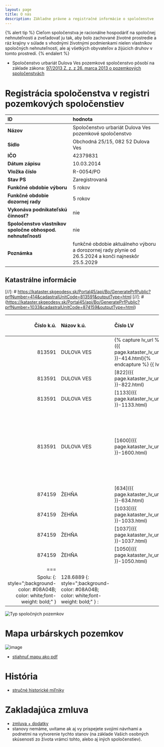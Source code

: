 ```yaml
---
layout: page
title: O nás
description: Základne právne a registračné informácie o spoločenstve
---
```




{% alert tip %}
Cieľom spoločenstva je racionálne hospodáriť na spoločnej nehnuteľnosti a zveľadovať ju tak, aby bolo zachované životné prostredie a ráz krajiny v súlade s vhodnými životnými podmienkami nielen vlastníkov spoločných nehnuteľností, ale aj všetkých obyvateľov a žijúcich druhov v tomto prostredí. 
{% endalert %}

- Spoločenstvo urbariát Dulova Ves pozemkové spoločenstvo pôsobí na základe zákona: [97/2013 Z. z. z 26. marca 2013 o pozemkových spoločenstvách](https://www.slov-lex.sk/pravne-predpisy/SK/ZZ/2013/97/) 

# Registrácia spoločenstva v registri pozemkových spoločenstiev

| ID | hodnota |
| :---------- | :-------------------------------------------------------- |
| **Názov** | Spoločenstvo urbariát Dulova Ves pozemkové spoločenstvo |
| **Sídlo** | Obchodná 25/15, 082 52 Dulova Ves |
| **IČO** | 42379831 |
| **Dátum zápisu** | 10.03.2014 |
| **Vložka číslo** | R-0054/PO |
| **Stav PS** | Zaregistrovaná |
| **Funkčné obdobie výboru** | 5 rokov |
| **Funkčné obdobie dozornej rady** | 5 rokov |
| **Vykonáva podnikateľskú činnosť?** | nie |
| **Spoločenstvo vlastníkov spoločne obhospod. nehnuteľnosti** | nie |
| **Poznámka** | funkčné obdobie aktuálneho výboru a dorozornej rady plynie od 26.5.2024 a konči najneskôr 25.5.2029 |

## Katastrálne informácie
[//]: # https://kataster.skgeodesy.sk/Portal45/api/Bo/GeneratePrfPublic?prfNumber=414&cadastralUnitCode=813591&outputType=html
[//]: # (https://kataster.skgeodesy.sk/Portal45/api/Bo/GeneratePrfPublic?prfNumber=1033&cadastralUnitCode=874159&outputType=html) 

| Číslo k.ú. | Názov k.ú. | Číslo LV | Poznámka (typ pozemkov)|Výmera [ha]|
|----------: | :--------- | :------- | :--------| --------:|
| 813591 | DULOVA VES | {% capture lv_url %}[414]({{ page.kataster_lv_uri_prefix }}-414.html){% endcapture %}  {{ lv_url }} | TPP |	5.9829	|	
| 813591 | DULOVA VES | [822]({{ page.kataster_lv_uri_prefix }}-822.html) | TPP, orná pôda |19.0824		|	
| 813591 | DULOVA VES | [1133]({{ page.kataster_lv_uri_prefix }}-1133.html) | Zastavaná plocha a nádvorie|0.0127		|	
| 813591 | DULOVA VES | [1600]({{ page.kataster_lv_uri_prefix }}-1600.html)| Lesný pozemok, Ostatná plocha, Trvalý trávny porast, Vodná plocha, Zastavaná plocha a nádvorie |43.9012|
| 874159 | ŽEHŇA | [634]({{ page.kataster_lv_uri_prefix }}-634.html)	    | TPP |	0.0518|
| 874159 | ŽEHŇA | [1033]({{ page.kataster_lv_uri_prefix }}-1033.html)     | TPP | 24.4756|	
| 874159 | ŽEHŇA | [1037]({{ page.kataster_lv_uri_prefix }}-1037.html)     | Lesný pozemok |35.1536|
| 874159 | ŽEHŇA | [1050]({{ page.kataster_lv_uri_prefix }}-1050.html)     | Lesný pozemok |0.0287|
|===
| Spolu:   {: style=";background-color: #08A04B; color: white;font-weight: bold;" }  | 128.6889  {: style=";background-color: #08A04B; color: white;font-weight: bold;" }  :||||

![Typ spoločných pozemkov](https://github.com/user-attachments/assets/a14b834c-ce20-4120-9a46-1a3f0e7e6fdf)

# Mapa urbárskych pozemkov
![image](/assets/img/2024-12-25-MapaUrbaru-small.png)
- [stiahnuť mapu ako pdf](/assets/2024-12-25-UrbarskePozemky.pdf)

# História
- [stručné historické míľniky](/historia/)

# Zakladajúca zmluva
- [zmluva + dodatky](/docs/)
- stanovy nemáme, uvítame ak aj vy prispejete svojimi návrhami a podnetmi na vytvorenie tychto stanov (na základe Vašich osobných skúsenosti zo života vrámci tohto, alebo aj iných spoločenstiev).
